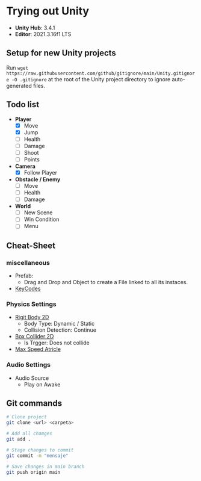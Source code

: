 # Trying out Unity
- **Unity Hub**: 3.4.1
- **Editor**: 2021.3.16f1 LTS

## Setup for new Unity projects
Run `wget https://raw.githubusercontent.com/github/gitignore/main/Unity.gitignore -O .gitignore` at the root of the Unity project directory to ignore auto-generated files.

## Todo list
- **Player**
    - [X] Move
    - [X] Jump
    - [ ] Health
    - [ ] Damage
    - [ ] Shoot
    - [ ] Points
- **Camera**
    - [X] Follow Player
- **Obstacle / Enemy**
    - [ ] Move
    - [ ] Health
    - [ ] Damage
- **World**
    - [ ] New Scene
    - [ ] Win Condition
    - [ ] Menu

## Cheat-Sheet
### miscellaneous
- Prefab:
    - Drag and Drop and Object to create a File linked to all its instaces.
- [KeyCodes](https://docs.unity3d.com/2022.2/Documentation/ScriptReference/KeyCode.html)

### Physics Settings
- [Rigit Body 2D](https://docs.unity3d.com/2022.2/Documentation/ScriptReference/KeyCode.html)
    - Body Type: Dynamic / Static
    - Collision Detection: Continue
- [Box Collider 2D](https://docs.unity3d.com/2022.2/Documentation/ScriptReference/BoxCollider2D.html)
    - Is Trgger: Does not collide
- [Max Speed Atricle](https://forum.unity.com/threads/add-force-with-limits.631552/)

### Audio Settings
- Audio Source
    - Play on Awake

## Git commands

```bash
# Clone project
git clone <url> <carpeta>

# Add all chamges
git add .

# Stage changes to commit
git commit -m "mensaje"

# Save changes in main branch
git push origin main
```
